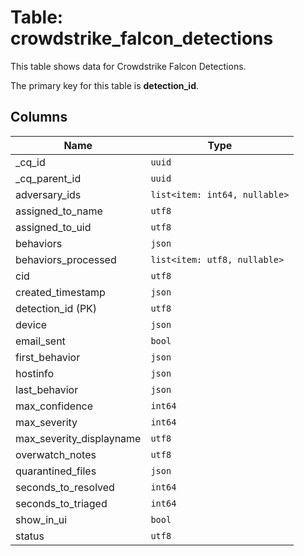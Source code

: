 # Table: crowdstrike_falcon_detections

This table shows data for Crowdstrike Falcon Detections.

The primary key for this table is **detection_id**.

## Columns

| Name          | Type          |
| ------------- | ------------- |
|_cq_id|`uuid`|
|_cq_parent_id|`uuid`|
|adversary_ids|`list<item: int64, nullable>`|
|assigned_to_name|`utf8`|
|assigned_to_uid|`utf8`|
|behaviors|`json`|
|behaviors_processed|`list<item: utf8, nullable>`|
|cid|`utf8`|
|created_timestamp|`json`|
|detection_id (PK)|`utf8`|
|device|`json`|
|email_sent|`bool`|
|first_behavior|`json`|
|hostinfo|`json`|
|last_behavior|`json`|
|max_confidence|`int64`|
|max_severity|`int64`|
|max_severity_displayname|`utf8`|
|overwatch_notes|`utf8`|
|quarantined_files|`json`|
|seconds_to_resolved|`int64`|
|seconds_to_triaged|`int64`|
|show_in_ui|`bool`|
|status|`utf8`|